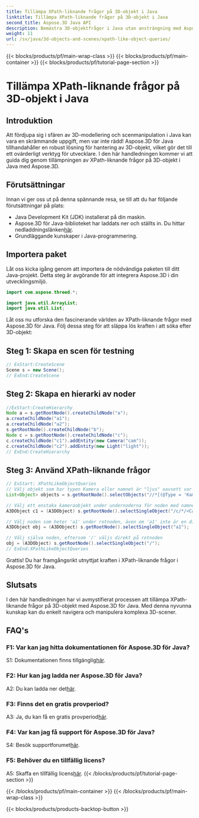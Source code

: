 ```yaml
---
title: Tillämpa XPath-liknande frågor på 3D-objekt i Java
linktitle: Tillämpa XPath-liknande frågor på 3D-objekt i Java
second_title: Aspose.3D Java API
description: Bemästra 3D-objektfrågor i Java utan ansträngning med Aspose.3D. Använd XPath-liknande frågor, manipulera scener och lyft din 3D-utveckling.
weight: 11
url: /sv/java/3d-objects-and-scenes/xpath-like-object-queries/
---
```


{{< blocks/products/pf/main-wrap-class >}}
{{< blocks/products/pf/main-container >}}
{{< blocks/products/pf/tutorial-page-section >}}

# Tillämpa XPath-liknande frågor på 3D-objekt i Java

## Introduktion

Att fördjupa sig i sfären av 3D-modellering och scenmanipulation i Java kan vara en skrämmande uppgift, men var inte rädd! Aspose.3D för Java tillhandahåller en robust lösning för hantering av 3D-objekt, vilket gör det till ett ovärderligt verktyg för utvecklare. I den här handledningen kommer vi att guida dig genom tillämpningen av XPath-liknande frågor på 3D-objekt i Java med Aspose.3D.

## Förutsättningar

Innan vi ger oss ut på denna spännande resa, se till att du har följande förutsättningar på plats:

- Java Development Kit (JDK) installerat på din maskin.
-  Aspose.3D för Java-biblioteket har laddats ner och ställts in. Du hittar nedladdningslänken[här](https://releases.aspose.com/3d/java/).
- Grundläggande kunskaper i Java-programmering.

## Importera paket

Låt oss kicka igång genom att importera de nödvändiga paketen till ditt Java-projekt. Detta steg är avgörande för att integrera Aspose.3D i din utvecklingsmiljö.

```java
import com.aspose.threed.*;

import java.util.ArrayList;
import java.util.List;
```

Låt oss nu utforska den fascinerande världen av XPath-liknande frågor med Aspose.3D för Java. Följ dessa steg för att släppa lös kraften i att söka efter 3D-objekt:

## Steg 1: Skapa en scen för testning

```java
// ExStart:CreateScene
Scene s = new Scene();
// ExEnd:CreateScene
```

## Steg 2: Skapa en hierarki av noder

```java
//ExStart:CreateHierarchy
Node a = s.getRootNode().createChildNode("a");
a.createChildNode("a1");
a.createChildNode("a2");
s.getRootNode().createChildNode("b");
Node c = s.getRootNode().createChildNode("c");
c.createChildNode("c1").addEntity(new Camera("cam"));
c.createChildNode("c2").addEntity(new Light("light"));
// ExEnd:CreateHierarchy
```

## Steg 3: Använd XPath-liknande frågor

```java
// ExStart: XPathLikeObjectQueries
// Välj objekt som har typen Kamera eller namnet är "ljus" oavsett var de befinner sig.
List<Object> objects = s.getRootNode().selectObjects("//*[(@Type = 'Kamera') eller (@Name = 'ljus')]");

// Välj ett enstaka kameraobjekt under undernoderna för noden med namnet 'c' under rotnoden
A3DObject c1 = (A3DObject) s.getRootNode().selectSingleObject("/c/*/<Camera>");

// Välj noden som heter 'a1' under rotnoden, även om 'a1' inte är en direkt underordnad nod
A3DObject obj = (A3DObject) s.getRootNode().selectSingleObject("a1");

// Välj själva noden, eftersom '/' väljs direkt på rotnoden
obj = (A3DObject) s.getRootNode().selectSingleObject("/");
// ExEnd:XPathLikeObjectQueries
```

Grattis! Du har framgångsrikt utnyttjat kraften i XPath-liknande frågor i Aspose.3D för Java.

## Slutsats

I den här handledningen har vi avmystifierat processen att tillämpa XPath-liknande frågor på 3D-objekt med Aspose.3D för Java. Med denna nyvunna kunskap kan du enkelt navigera och manipulera komplexa 3D-scener.

## FAQ's

### F1: Var kan jag hitta dokumentationen för Aspose.3D för Java?

 S1: Dokumentationen finns tillgänglig[här](https://reference.aspose.com/3d/java/).

### F2: Hur kan jag ladda ner Aspose.3D för Java?

 A2: Du kan ladda ner det[här](https://releases.aspose.com/3d/java/).

### F3: Finns det en gratis provperiod?

 A3: Ja, du kan få en gratis provperiod[här](https://releases.aspose.com/).

### F4: Var kan jag få support för Aspose.3D för Java?

 S4: Besök supportforumet[här](https://forum.aspose.com/c/3d/18).

### F5: Behöver du en tillfällig licens?

 A5: Skaffa en tillfällig licens[här](https://purchase.aspose.com/temporary-license/).
{{< /blocks/products/pf/tutorial-page-section >}}

{{< /blocks/products/pf/main-container >}}
{{< /blocks/products/pf/main-wrap-class >}}

{{< blocks/products/products-backtop-button >}}
